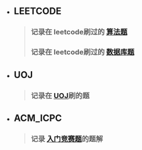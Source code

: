 * ## LEETCODE
    > ### 记录在 leetcode刷过的 [算法题](https://github.com/maoqifan1/leetcode/tree/master/题解)
    > ### 记录在 leetcode刷过的 [数据库题](https://github.com/maoqifan1/leetcode/tree/master/数据库题解)

* ## UOJ
    > ### 记录在 [UOJ](https://github.com/maoqifan1/leetcode/tree/master/UOJ)刷的题

* ## ACM_ICPC
    > ### 记录 [入门竞赛题](https://github.com/maoqifan1/leetcode/tree/master/acm_icpc)的题解
